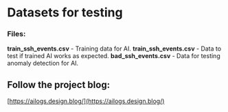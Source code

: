 # Datasets for testing



### Files:  
**train_ssh_events.csv** - Training data for AI.
**train_ssh_events.csv** - Data to test if trained AI works as expected.
**bad_ssh_events.csv** - Data for testing anomaly detection for AI.

## Follow the project blog:
[https://ailogs.design.blog/](https://ailogs.design.blog/)  


